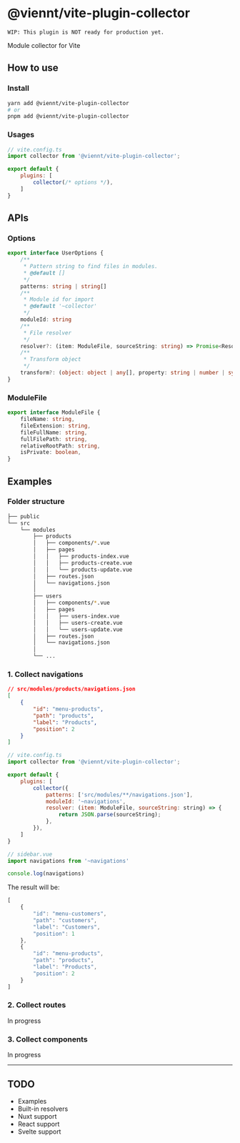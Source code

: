 # @viennt/vite-plugin-collector

`WIP: This plugin is NOT ready for production yet.`

Module collector for Vite

## How to use

### Install

```bash
yarn add @viennt/vite-plugin-collector
# or
pnpm add @viennt/vite-plugin-collector
```

### Usages

```javascript
// vite.config.ts
import collector from '@viennt/vite-plugin-collector';

export default {
    plugins: [
        collector(/* options */),
    ]
}
```

## APIs

### Options

```typescript
export interface UserOptions {
    /**
     * Pattern string to find files in modules.
     * @default []
     */
    patterns: string | string[]
    /**
     * Module id for import
     * @default '~collector'
     */
    moduleId: string
    /**
     * File resolver
     */
    resolver?: (item: ModuleFile, sourceString: string) => Promise<ResolvedModuleFile[]>
    /**
     * Transform object
     */
    transform?: (object: object | any[], property: string | number | symbol, originalResult: string) => string
}
```

### ModuleFile

```typescript
export interface ModuleFile {
    fileName: string,
    fileExtension: string,
    fileFullName: string,
    fullFilePath: string,
    relativeRootPath: string,
    isPrivate: boolean,
}
```

## Examples

### Folder structure

```bash
├── public
└── src
    └── modules
        ├── products
        │   ├── components/*.vue
        │   ├── pages
        │   │   ├── products-index.vue
        │   │   ├── products-create.vue
        │   │   └── products-update.vue
        │   ├── routes.json
        │   └── navigations.json
        │
        ├── users
        │   ├── components/*.vue
        │   ├── pages
        │   │   ├── users-index.vue
        │   │   ├── users-create.vue
        │   │   └── users-update.vue
        │   ├── routes.json
        │   └── navigations.json
        │
        └── ...
```

### 1. Collect navigations

```json
// src/modules/products/navigations.json
[
    {
        "id": "menu-products",
        "path": "products",
        "label": "Products",
        "position": 2
    }
]
```

```javascript
// vite.config.ts
import collector from '@viennt/vite-plugin-collector';

export default {
    plugins: [
        collector({
            patterns: ['src/modules/**/navigations.json'],
            moduleId: '~navigations',
            resolver: (item: ModuleFile, sourceString: string) => {
                return JSON.parse(sourceString);
            },
        }),
    ]
}
```

```javascript
// sidebar.vue
import navigations from '~navigations'

console.log(navigations)
```

The result will be:
```javascript
[
    {
        "id": "menu-customers",
        "path": "customers",
        "label": "Customers",
        "position": 1
    },
    {
        "id": "menu-products",
        "path": "products",
        "label": "Products",
        "position": 2
    }
]
```

### 2. Collect routes
In progress
### 3. Collect components
In progress

---
## TODO

- Examples
- Built-in resolvers
- Nuxt support
- React support
- Svelte support
